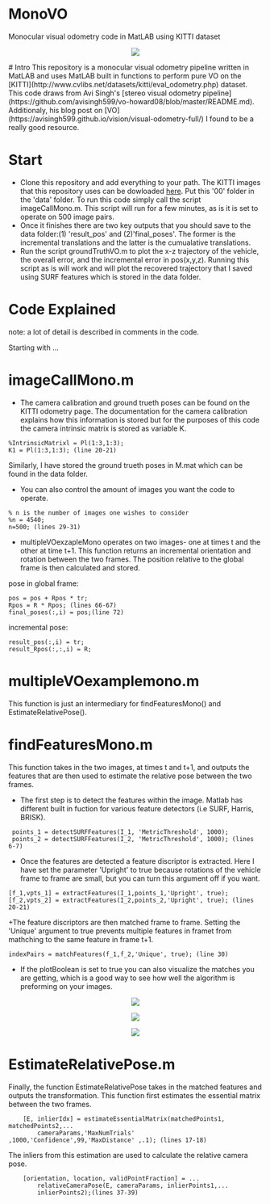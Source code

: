 # MonoVO
Monocular visual odometry code in MatLAB using KITTI dataset
<p align="center">
  <img src="https://github.com/laurachrobak/MonoVO/blob/master/images/VOplot.png?raw=true"/>
</p>
# Intro
This repository is a monocular visual odometry pipeline written in MatLAB and uses MatLAB built in functions to perform pure VO on the [KITTI](http://www.cvlibs.net/datasets/kitti/eval_odometry.php) dataset. This code draws from Avi Singh's [stereo visual odometry pipeline](https://github.com/avisingh599/vo-howard08/blob/master/README.md). Additionaly, his blog post on [VO](https://avisingh599.github.io/vision/visual-odometry-full/) I found to be a really good resource.

# Start
+ Clone this repository and add everything to your path. The KITTI images that this repository uses can be dowloaded [here](https://umich.box.com/s/6w93aipmshjyjropkrd8ouzk17iamyaj). Put this '00' folder in the 'data' folder. To run this code simply call the script imageCallMono.m. This script will run for a few minutes, as is it is set to operate on 500 image pairs. 
+ Once it finishes there are two key outputs that you should save to the data folder:(1) 'result_pos' and (2)'final_poses'. The former is the incremental translations and the latter is the cumualative translations. 
+ Run the script groundTruthVO.m to plot the x-z trajectory of the vehicle, the overall error, and the incremental error in pos(x,y,z). Running this script as is will work and will plot the recovered trajectory that I saved using SURF features which is stored in the data folder. 

# Code Explained
note: a lot of detail is described in comments in the code.

Starting with ...

# imageCallMono.m

+ The camera calibration and ground trueth poses can be found on the KITTI odometry page. The documentation for the camera calibration explains how this information is stored but for the purposes of this code the camera intrinsic matrix is stored as variable K. 
```
%IntrinsicMatrixl = Pl(1:3,1:3);
K1 = Pl(1:3,1:3); (line 20-21)
```
Similarly, I have stored the ground trueth poses in M.mat which can be found in the data folder. 

+ You can also control the amount of images you want the code to operate. 
```
% n is the number of images one wishes to consider
%n = 4540;
n=500; (lines 29-31)
```
+ multipleVOexzapleMono operates on two images- one at times t and the other at time t+1. This function returns an incremental orientation and rotation between the two frames. The position relative to the global frame is then calculated and stored. 

pose in global frame:
```
pos = pos + Rpos * tr;
Rpos = R * Rpos; (lines 66-67)
final_poses(:,i) = pos;(line 72)
```
incremental pose:
```
result_pos(:,i) = tr;
result_Rpos(:,:,i) = R;
```
# multipleVOexamplemono.m
This function is just an intermediary for findFeaturesMono() and EstimateRelativePose().

# findFeaturesMono.m

This function takes in the two images, at times t and t+1, and outputs the features that are then used to estimate the relative pose between the two frames. 

+ The first step is to detect the features within the image. Matlab has different built in fuction for various feature detectors (i.e SURF, Harris, BRISK).
```
 points_1 = detectSURFFeatures(I_1, 'MetricThreshold', 1000);
 points_2 = detectSURFFeatures(I_2, 'MetricThreshold', 1000); (lines 6-7)
 ```
+ Once the features are detected a feature discriptor is extracted. Here I have set the parameter 'Upright' to true because rotations of the vehicle frame to frame are small, but you can turn this argument off if you want. 
```
[f_1,vpts_1] = extractFeatures(I_1,points_1,'Upright', true);
[f_2,vpts_2] = extractFeatures(I_2,points_2,'Upright', true); (lines 20-21)
```
+The feature discriptors are then matched frame to frame. Setting the 'Unique' argument to true prevents multiple features in framet from mathching to the same feature in frame t+1.  
```
indexPairs = matchFeatures(f_1,f_2,'Unique', true); (line 30)
```
+ If the plotBoolean is set to true you can also visualize the matches you are getting, which is a good way to see how well the algorithm is preforming on your images. 
<p align="center">
  <img src="https://github.com/laurachrobak/MonoVO/blob/master/images/Left-t-features.png?raw=true"/>
</p>
<p align="center">
  <img src="https://github.com/laurachrobak/MonoVO/blob/master/images/Left-tplus1-features.png?raw=true"/>
</p>
<p align="center">
  <img src="https://github.com/laurachrobak/MonoVO/blob/master/images/matched-features.png?raw=true"/>
</p>

# EstimateRelativePose.m
Finally, the function EstimateRelativePose takes in the matched features and outputs the transformation. This function first estimates the essential matrix between the two frames. 
```
    [E, inlierIdx] = estimateEssentialMatrix(matchedPoints1, matchedPoints2,...
        cameraParams,'MaxNumTrials' ,1000,'Confidence',99,'MaxDistance' ,.1); (lines 17-18)
```
The inliers from this estimation are used to calculate the relative camera pose. 
```
    [orientation, location, validPointFraction] = ...
        relativeCameraPose(E, cameraParams, inlierPoints1,...
        inlierPoints2);(lines 37-39)
```

